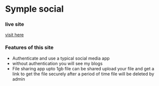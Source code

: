 # Symple social

### live site 
[visit here](https://symplesocial.web.app/)

### Features of this site
 * Authenticate and use a typical social media app
 * without authentication you will see my blogs
 * File sharing app
    upto 1gb file can be shared
    upload your file and get a link to get the file securely
    after a period of time file will be deleted by admin